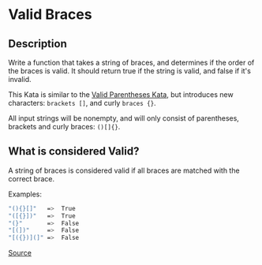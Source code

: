 # Valid Braces

## Description

Write a function that takes a string of braces, and determines if the order
of the braces is valid. It should return true if the string is valid, and
false if it's invalid.

This Kata is similar to the [Valid Parentheses Kata](https://www.codewars.com/kata/valid-parentheses-1),
but introduces new characters: `brackets []`, and curly `braces {}`.

All input strings will be nonempty, and will only consist of parentheses,
brackets and curly braces: `()[]{}`.

## What is considered Valid?

A string of braces is considered valid if all braces are matched with the correct brace.

Examples:

```bash
"(){}[]"   =>  True
"([{}])"   =>  True
"(}"       =>  False
"[(])"     =>  False
"[({})](]" =>  False
```

[Source](https://www.codewars.com/kata/5277c8a221e209d3f6000b56)